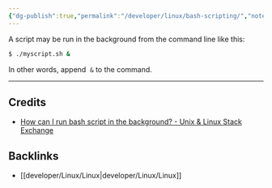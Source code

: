 ```yaml
---
{"dg-publish":true,"permalink":"/developer/linux/bash-scripting/","noteIcon":""}
---
```




A script may be run in the background from the command line like this:

```bash
$ ./myscript.sh &
```

In other words, append  `&` to the command.

---
## Credits
- [How can I run bash script in the background? - Unix & Linux Stack Exchange](https://unix.stackexchange.com/questions/616232/how-can-i-run-bash-script-in-the-background)

## Backlinks
- [[developer/Linux/Linux\|developer/Linux/Linux]]